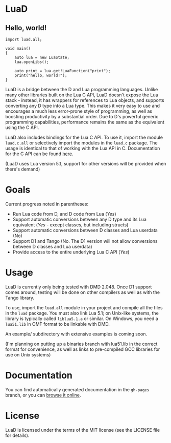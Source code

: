 LuaD
============================================
Hello, world!
--------------------------------------------
	import luad.all;

	void main()
	{
		auto lua = new LuaState;
		lua.openLibs();
		
		auto print = lua.get!LuaFunction("print");
		print("hello, world!");
	}

LuaD is a bridge between the D and Lua programming languages. Unlike many other libraries built on the Lua C API, LuaD doesn't expose the Lua stack - instead, it has wrappers for references to Lua objects, and supports converting any D type into a Lua type. This makes it very easy to use and encourages a much less error-prone style of programming, as well as boosting productivity by a substantial order. Due to D's powerful generic programming capabilities, performance remains the same as the equivalent using the C API.

LuaD also includes bindings for the Lua C API. To use it, import the module `luad.c.all` or selectively import the modules in the `luad.c` package. The usage is identical to that of working with the Lua API in C. Documentation for the C API can be found [here](http://www.lua.org/manual/5.1/manual.html).

(LuaD uses Lua version 5.1, support for other versions will be provided when there's demand)

Goals
============================================
Current progress noted in parentheses:
* Run Lua code from D, and D code from Lua (*Yes*)
* Support automatic conversions between any D type and its Lua equivalent (*Yes* - except classes, but including structs)
* Support automatic conversions between D classes and Lua userdata (No)
* Support D1 and Tango (No. The D1 version will not allow conversions between D classes and Lua userdata)
* Provide access to the entire underlying Lua C API (*Yes*)

Usage
============================================
LuaD is currently only being tested with DMD 2.048. Once D1 support comes around, testing will be done on other compilers as well as with the Tango library.

To use, import the `luad.all` module in your project and compile all the files in the `luad` package. You must also link Lua 5.1; on Unix-like systems, the library is typically called `liblua5.1.a` or similar. On Windows, you need a `lua51.lib` in OMF format to be linkable with DMD.

An example/ subdirectory with extensive examples is coming soon.

(I'm planning on putting up a binaries branch with lua51.lib in the correct format for convenience, as well as links to pre-compiled GCC libraries for use on Unix systems)

Documentation
============================================
You can find automatically generated documentation in the `gh-pages` branch, or you can [browse it online](http://jakobovrum.github.com/LuaD/).

License
============================================
LuaD is licensed under the terms of the MIT license (see the LICENSE file for details).